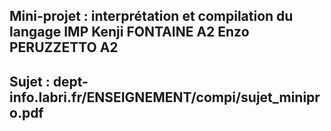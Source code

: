 Mini-projet : interprétation et compilation du langage IMP
Kenji FONTAINE A2
Enzo PERUZZETTO A2
-----
Sujet : dept-info.labri.fr/ENSEIGNEMENT/compi/sujet_minipro.pdf
----
